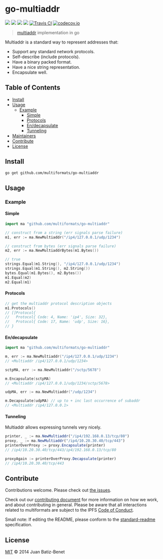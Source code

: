 # go-multiaddr

[![](https://img.shields.io/badge/made%20by-Protocol%20Labs-blue.svg?style=flat-square)](http://ipn.io)
[![](https://img.shields.io/badge/project-multiformats-blue.svg?style=flat-square)](https://github.com/multiformats/multiformats)
[![](https://img.shields.io/badge/freenode-%23ipfs-blue.svg?style=flat-square)](https://webchat.freenode.net/?channels=%23ipfs)
[![](https://img.shields.io/badge/readme%20style-standard-brightgreen.svg?style=flat-square)](https://github.com/RichardLitt/standard-readme)
[![Travis CI](https://img.shields.io/travis/multiformats/go-multiaddr.svg?style=flat-square&branch=master)](https://travis-ci.org/multiformats/go-multiaddr)
[![codecov.io](https://img.shields.io/codecov/c/github/multiformats/go-multiaddr.svg?style=flat-square&branch=master)](https://codecov.io/github/multiformats/go-multiaddr?branch=master)

> [multiaddr](https://github.com/multiformats/multiaddr) implementation in go

Multiaddr is a standard way to represent addresses that:

- Support any standard network protocols.
- Self-describe (include protocols).
- Have a binary packed format.
- Have a nice string representation.
- Encapsulate well.

## Table of Contents

- [Install](#install)
- [Usage](#usage)
  - [Example](#example)
    - [Simple](#simple)
    - [Protocols](#protocols)
    - [En/decapsulate](#endecapsulate)
    - [Tunneling](#tunneling)
- [Maintainers](#maintainers)
- [Contribute](#contribute)
- [License](#license)

## Install

```sh
go get github.com/multiformats/go-multiaddr
```

## Usage

### Example

#### Simple

```go
import ma "github.com/multiformats/go-multiaddr"

// construct from a string (err signals parse failure)
m1, err := ma.NewMultiaddr("/ip4/127.0.0.1/udp/1234")

// construct from bytes (err signals parse failure)
m2, err := ma.NewMultiaddrBytes(m1.Bytes())

// true
strings.Equal(m1.String(), "/ip4/127.0.0.1/udp/1234")
strings.Equal(m1.String(), m2.String())
bytes.Equal(m1.Bytes(), m2.Bytes())
m1.Equal(m2)
m2.Equal(m1)
```

#### Protocols

```go
// get the multiaddr protocol description objects
m1.Protocols()
// []Protocol{
//   Protocol{ Code: 4, Name: 'ip4', Size: 32},
//   Protocol{ Code: 17, Name: 'udp', Size: 16},
// }
```

#### En/decapsulate

```go
import ma "github.com/multiformats/go-multiaddr"

m, err := ma.NewMultiaddr("/ip4/127.0.0.1/udp/1234")
// <Multiaddr /ip4/127.0.0.1/udp/1234>

sctpMA, err := ma.NewMultiaddr("/sctp/5678")

m.Encapsulate(sctpMA)
// <Multiaddr /ip4/127.0.0.1/udp/1234/sctp/5678>

udpMA, err := ma.NewMultiaddr("/udp/1234")

m.Decapsulate(udpMA) // up to + inc last occurrence of subaddr
// <Multiaddr /ip4/127.0.0.1>
```

#### Tunneling

Multiaddr allows expressing tunnels very nicely.

```js
printer, _ := ma.NewMultiaddr("/ip4/192.168.0.13/tcp/80")
proxy, _ := ma.NewMultiaddr("/ip4/10.20.30.40/tcp/443")
printerOverProxy := proxy.Encapsulate(printer)
// /ip4/10.20.30.40/tcp/443/ip4/192.168.0.13/tcp/80

proxyAgain := printerOverProxy.Decapsulate(printer)
// /ip4/10.20.30.40/tcp/443
```

## Contribute

Contributions welcome. Please check out [the issues](https://github.com/multiformats/go-multiaddr/issues).

Check out our [contributing document](https://github.com/multiformats/multiformats/blob/master/contributing.md) for more information on how we work, and about contributing in general. Please be aware that all interactions related to multiformats are subject to the IPFS [Code of Conduct](https://github.com/ipfs/community/blob/master/code-of-conduct.md).

Small note: If editing the README, please conform to the [standard-readme](https://github.com/RichardLitt/standard-readme) specification.

## License

[MIT](LICENSE) © 2014 Juan Batiz-Benet
